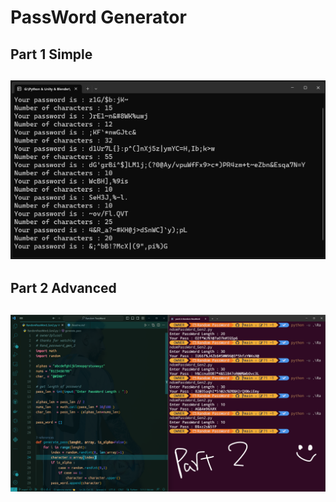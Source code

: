# **PassWord Generator**
## Part 1 Simple

## ![txt2img-stable2](Src/PICK.png)

## Part 2 Advanced

## ![txt2img-stable2](Src/PICK2.png)
